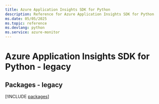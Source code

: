 ```yaml
---
title: Azure Application Insights SDK for Python
description: Reference for Azure Application Insights SDK for Python
ms.date: 05/05/2025
ms.topic: reference
ms.devlang: python
ms.service: azure-monitor
---
```

# Azure Application Insights SDK for Python - legacy
## Packages - legacy
[!INCLUDE [packages](application-insights-index.md)]